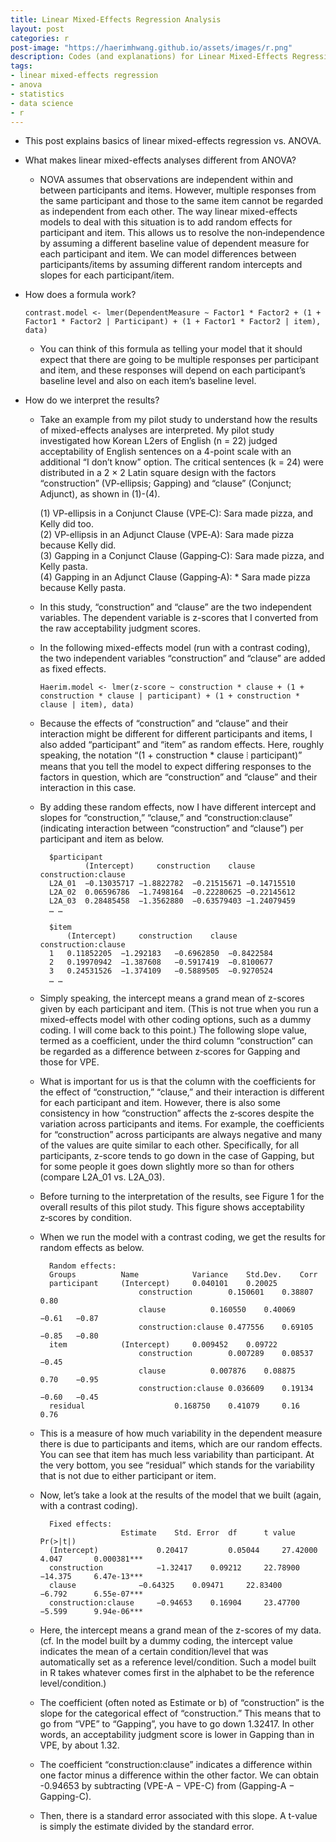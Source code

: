 ```yaml
---
title: Linear Mixed-Effects Regression Analysis
layout: post
categories: r
post-image: "https://haerimhwang.github.io/assets/images/r.png"
description: Codes (and explanations) for Linear Mixed-Effects Regression Analysis
tags:
- linear mixed-effects regression
- anova
- statistics
- data science 
- r
---
```


* This post explains basics of linear mixed-effects regression vs. ANOVA.  
         
* What makes linear mixed-effects analyses different from ANOVA?
    
    * NOVA assumes that observations are independent within and between participants and items. However, multiple responses from the same participant and those to the same item cannot be regarded as independent from each other. The way linear mixed-effects models to deal with this situation is to add random effects for participant and item. This allows us to resolve the non‑independence by assuming a different baseline value of dependent measure for each participant and item. We can model differences between participants/items by assuming different random intercepts and slopes for each participant/item.  
            
* How does a formula work?  
    
      contrast.model <- lmer(DependentMeasure ~ Factor1 * Factor2 + (1 + Factor1 * Factor2 | Participant) + (1 + Factor1 * Factor2 | item), data)
        
    * You can think of this formula as telling your model that it should expect that there are going to be multiple responses per participant and item, and these responses will depend on each participant’s baseline level and also on each item’s baseline level.  
  
* How do we interpret the results?
    
    * Take an example from my pilot study to understand how the results of mixed-effects analyses are interpreted. My pilot study investigated how Korean L2ers of English (n = 22) judged acceptability of English sentences on a 4-point scale with an additional “I don’t know” option. The critical sentences (k = 24) were distributed in a 2 × 2 Latin square design with the factors “construction” (VP-ellipsis; Gapping) and “clause” (Conjunct; Adjunct), as shown in (1)-(4).  
      
        (1) VP-ellipsis in a Conjunct Clause (VPE‑C): Sara made pizza, and Kelly did too.  
        (2) VP-ellipsis in an Adjunct Clause (VPE‑A): Sara made pizza because Kelly did.  
        (3) Gapping in a Conjunct Clause (Gapping‑C): Sara made pizza, and Kelly pasta.  
        (4) Gapping in an Adjunct Clause (Gapping‑A): \* Sara made pizza because Kelly pasta.  
          
    * In this study, “construction” and “clause” are the two independent variables. The dependent variable is z-scores that I converted from the raw acceptability judgment scores.
        
    * In the following mixed-effects model (run with a contrast coding), the two independent variables “construction” and “clause” are added as fixed effects.
        
          Haerim.model <- lmer(z-score ~ construction * clause + (1 + construction * clause | participant) + (1 + construction * clause | item), data)
        
    * Because the effects of “construction” and “clause” and their interaction might be different for different participants and items, I also added “participant” and “item” as random effects. Here, roughly speaking, the notation “(1 + construction \* clause ⦙ participant)” means that you tell the model to expect differing responses to the factors in question, which are “construction” and “clause” and their interaction in this case.

    * By adding these random effects, now I have different intercept and slopes for “construction,” “clause,” and “construction:clause” (indicating interaction between “construction” and “clause”) per participant and item as below.
        
            $participant
                    (Intercept) 	construction	clause		construction:clause
            L2A_01  −0.13035717	−1.8822782	−0.21515671	−0.14715510
            L2A_02	0.06596786	−1.7498164	−0.22280625	−0.22145612
            L2A_03	0.28485458	−1.3562880	−0.63579403	−1.24079459
            … …
            
            $item
             	(Intercept) 	construction	clause		construction:clause
            1	0.11852205	−1.292183	−0.6962850	−0.8422584
            2	0.19970942	−1.387608	−0.5917419	−0.8100677
            3	0.24531526	−1.374109	−0.5889505	−0.9270524
            … …
        
    * Simply speaking, the intercept means a grand mean of z-scores given by each participant and item. (This is not true when you run a mixed-effects model with other coding options, such as a dummy coding. I will come back to this point.) The following slope value, termed as a coefficient, under the third column “construction” can be regarded as a difference between z‑scores for Gapping and those for VPE.

    * What is important for us is that the column with the coefficients for the effect of “construction,” “clause,” and their interaction is different for each participant and item. However, there is also some consistency in how “construction” affects the z‑scores despite the variation across participants and items. For example, the coefficients for “construction” across participants are always negative and many of the values are quite similar to each other. Specifically, for all participants, z-score tends to go down in the case of Gapping, but for some people it goes down slightly more so than for others (compare L2A\_01 vs. L2A\_03).

    * Before turning to the interpretation of the results, see Figure 1 for the overall results of this pilot study. This figure shows acceptability z‑scores by condition.

    * When we run the model with a contrast coding, we get the results for random effects as below.
        
            Random effects:
            Groups			Name			Variance	Std.Dev.	Corr 
            participant	  	(Intercept)		0.040101	0.20025 
                         		construction		0.150601	0.38807		0.80 
                         		clause			0.160550	0.40069		−0.61	−0.87
                         		construction:clause	0.477556	0.69105		−0.85	−0.80
            item			(Intercept)		0.009452	0.09722 
                         		construction		0.007289	0.08537		−0.45
                          		clause			0.007876	0.08875		0.70	−0.95
                          		construction:clause	0.036609	0.19134		−0.60 	−0.45
            residual					0.168750	0.41079		0.16	0.76
        
    * This is a measure of how much variability in the dependent measure there is due to participants and items, which are our random effects. You can see that item has much less variability than participant. At the very bottom, you see “residual” which stands for the variability that is not due to either participant or item.

    * Now, let’s take a look at the results of the model that we built (again, with a contrast coding).
        
            Fixed effects:
            				Estimate	Std. Error  df		t value		Pr(>|t|)
            (Intercept)		        0.20417	    	0.05044	    27.42000	4.047		0.000381***
            construction			−1.32417	0.09212	    22.78900	−14.375	  	6.47e-13***
            clause				−0.64325	0.09471	    22.83400	−6.792		6.55e-07***
            construction:clause		−0.94653	0.16904	    23.47700	−5.599		9.94e-06***

    * Here, the intercept means a grand mean of the z-scores of my data. (cf. In the model built by a dummy coding, the intercept value indicates the mean of a certain condition/level that was automatically set as a reference level/condition. Such a model built in R takes whatever comes first in the alphabet to be the reference level/condition.)
        
    * The coefficient (often noted as Estimate or b) of “construction” is the slope for the categorical effect of “construction.” This means that to go from “VPE” to “Gapping”, you have to go down 1.32417. In other words, an acceptability judgment score is lower in Gapping than in VPE, by about 1.32.
        
    * The coefficient “construction:clause” indicates a difference within one factor minus a difference within the other factor. We can obtain -0.94653 by subtracting (VPE-A − VPE-C) from (Gapping-A − Gapping-C).

    * Then, there is a standard error associated with this slope. A t-value is simply the estimate divided by the standard error.
    
